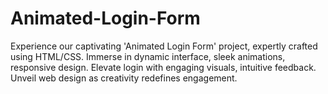 # Animated-Login-Form
Experience our captivating 'Animated Login Form' project, expertly crafted using HTML/CSS. Immerse in dynamic interface, sleek animations, responsive design. Elevate login with engaging visuals, intuitive feedback. Unveil web design as creativity redefines engagement.
